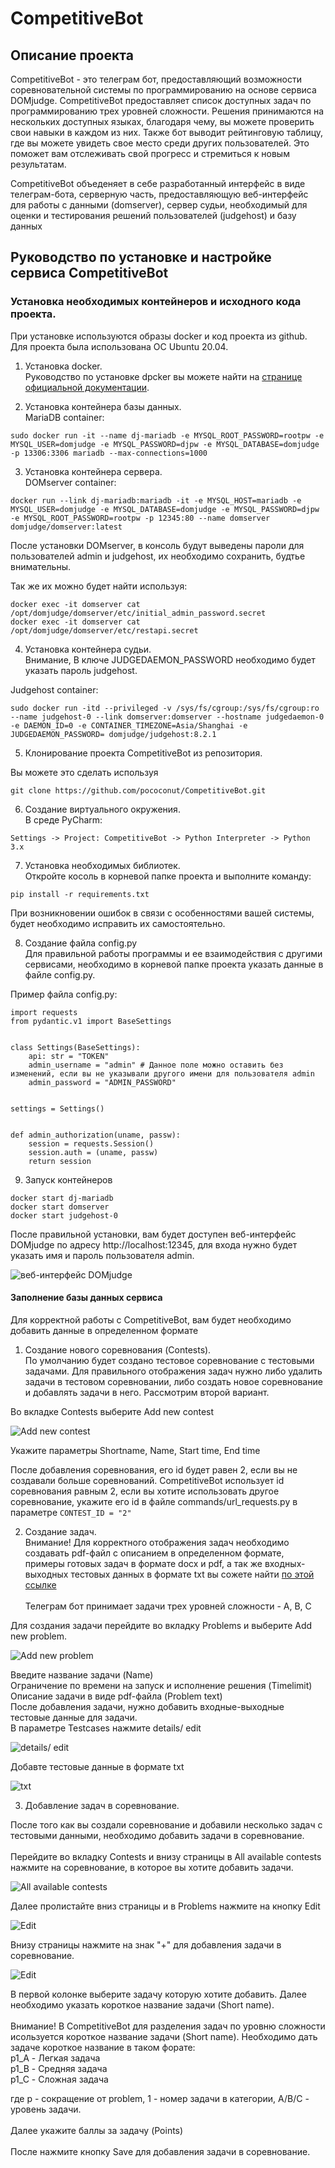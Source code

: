 
# CompetitiveBot

## Описание проекта

CompetitiveBot - это телеграм бот, предоставляющий возможности соревновательной системы по программированию на основе сервиса DOMjudge. CompetitiveBot предоставляет список доступных задач по программированию трех уровней сложности. Решения принимаются на нескольких доступных языках, благодаря чему, вы можете проверить свои навыки в каждом из них. Также бот выводит рейтинговую таблицу, где вы можете увидеть свое место среди других пользователей. Это поможет вам отслеживать свой прогресс и стремиться к новым результатам.


CompetitiveBot объеденяет в себе разработанный интерфейс в виде телеграм-бота, серверную часть, предоставляющую веб-интерфейс для работы с данными (domserver), сервер судьи, необходимый для оценки и тестирования решений пользователей (judgehost) и базу данных

## Руководство по установке и настройке сервиса CompetitiveBot

### Установка необходимых контейнеров и исходного кода проекта.

При установке используются образы docker и код проекта из github. Для проекта была использована ОС Ubuntu 20.04.

1. Установка docker.
\
Руководство по установке dpcker вы можете найти на [странице официальной документации](https://docs.docker.com/engine/install/ubuntu/).

2. Установка контейнера базы данных.
\
MariaDB container:

```
sudo docker run -it --name dj-mariadb -e MYSQL_ROOT_PASSWORD=rootpw -e MYSQL_USER=domjudge -e MYSQL_PASSWORD=djpw -e MYSQL_DATABASE=domjudge -p 13306:3306 mariadb --max-connections=1000
```

3. Установка контейнера сервера.
\
DOMserver container:

```
docker run --link dj-mariadb:mariadb -it -e MYSQL_HOST=mariadb -e MYSQL_USER=domjudge -e MYSQL_DATABASE=domjudge -e MYSQL_PASSWORD=djpw -e MYSQL_ROOT_PASSWORD=rootpw -p 12345:80 --name domserver domjudge/domserver:latest
```

После установки DOMserver, в консоль будут выведены пароли для пользователей admin и judgehost, их необходимо сохранить, будтье внимательны.

Так же их можно будет найти используя:

```
docker exec -it domserver cat /opt/domjudge/domserver/etc/initial_admin_password.secret
docker exec -it domserver cat /opt/domjudge/domserver/etc/restapi.secret
```

4. Установка контейнера судьи.
\
Внимание, В ключе JUDGEDAEMON_PASSWORD необходимо будет указать пароль judgehost.

Judgehost container:

```
sudo docker run -itd --privileged -v /sys/fs/cgroup:/sys/fs/cgroup:ro --name judgehost-0 --link domserver:domserver --hostname judgedaemon-0 -e DAEMON_ID=0 -e CONTAINER_TIMEZONE=Asia/Shanghai -e JUDGEDAEMON_PASSWORD= domjudge/judgehost:8.2.1
```

5. Клонирование проекта CompetitiveBot из репозитория.

Вы можете это сделать используя

```
git clone https://github.com/pococonut/CompetitiveBot.git
```

6. Создание виртуального окружения.
\
В среде PyCharm:

```
Settings -> Project: CompetitiveBot -> Python Interpreter -> Python 3.x
```

7. Установка необходимых библиотек.
\
Откройте косоль в корневой папке проекта и выполните команду:
```
pip install -r requirements.txt
```
При возникновении ошибок в связи с особенностями вашей системы, будет необходимо исправить их самостоятельно.

8. Создание файла config.py 
\
Для правильной работы программы и ее взаимодействия с другими сервисами, необходимо в корневой папке проекта указать данные в файле config.py.

Пример файла config.py:

```
import requests
from pydantic.v1 import BaseSettings


class Settings(BaseSettings):
    api: str = "TOKEN"
    admin_username = "admin" # Данное поле можно оставить без изменений, если вы не указывали другого имени для пользователя admin
    admin_password = "ADMIN_PASSWORD"


settings = Settings()


def admin_authorization(uname, passw):
    session = requests.Session()
    session.auth = (uname, passw)
    return session
```

9. Запуск контейнеров

```
docker start dj-mariadb
docker start domserver
docker start judgehost-0
```

После правильной установки, вам будет доступен веб-интерфейс DOMjudge по адресу http://localhost:12345, для входа нужно будет указать имя и пароль пользователя admin.

![веб-интерфейс DOMjudge](images/снимок1.png)

#### Заполнение базы данных сервиса

Для корректной работы с CompetitiveBot, вам будет необходимо добавить данные в определенном формате

1. Создание нового соревнования (Contests).
\
По умолчанию будет создано тестовое соревнование с тестовыми задачами. Для правильного отображения задач нужно либо удалить задачи в тестовом соревновании, либо создать новое соревнование и добавлять задачи в него. Рассмотрим второй вариант.

Во вкладке Contests выберите Add new contest

![Add new contest](images/снимок2.png)

Укажите параметры Shortname, Name, Start time, End time

После добавления соревнования, его id будет равен 2, если вы не создавали  больше соревнований. CompetitiveBot использует id соревнования равным 2, если вы хотите использовать другое соревнование, укажите его id в файле commands/url_requests.py в параметре ```CONTEST_ID = "2"```

2. Создание задач.
\
Внимание! Для корректного отображения задач необходимо создавать pdf-файл с описанием в определенном формате, примеры готовых задач в формате docx и pdf, а так же входных-выходных тестовых данных в формате txt вы сожете найти [по этой ссылке](https://disk.yandex.ru/client/disk/CompetitiveBot/problems)
\
\
Телеграм бот принимает задачи трех уровней сложности - A, B, C

Для создания задачи перейдите во вкладку Problems и выберите Add new problem.

![Add new problem](images/снимок3.png)

Введите название задачи (Name)
\
Ограничение по времени на запуск и исполнение решения (Timelimit)
\
Описание задачи в виде pdf-файла (Problem text)
\
После добавления задачи, нужно добавить входные-выходные тестовые данные для задачи. 
\
В параметре Testcases нажмите details/ edit

![details/ edit](images/снимок4.png)

Добавте тестовые данные в формате txt

![txt](images/снимок5.png)

3. Добавление задач в соревнование.

После того как вы создали соревнование и добавили несколько задач с тестовыми данными, необходимо добавить задачи в соревнование.
\
\
Перейдите во вкладку Contests и внизу страницы в All available contests нажмите на соревнование, в которое вы хотите добавить задачи.

![All available contests](images/снимок6.png)

Далее пролистайте вниз страницы и в Problems нажмите на кнопку Edit

![Edit](images/снимок7.png)

Внизу страницы нажмите на знак "+" для добавления задачи в соревнование.

![Edit](images/снимок8.png)

В первой колонке выберите задачу которую хотите добавить. Далее необходимо указать короткое название задачи (Short name).
\
\
Внимание! В CompetitiveBot для разделения задач по уровню сложности исользуется короткое название задачи (Short name). Необходимо дать задаче короткое название в таком форате:
\
p1_A - Легкая задача
\
p1_B - Средняя задача
\
p1_C - Сложная задача

где p - сокращение от problem, 1  - номер задачи в категории, A/B/C - уровень задачи.
\
\
Далее укажите баллы за задачу (Points)
\
\
После нажмите кнопку Save для добавления задачи в соревнование.
